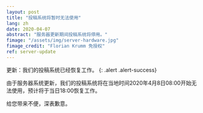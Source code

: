 ```yaml
---
layout: post
title: "投稿系统将暂时无法使用"
lang: zh
date: 2020-04-07
abstract: "服务器更新期间投稿系统将停用。"
fimage: "/assets/img/server-hardware.jpg"
fimage_credit: "Florian Krumm 免授权"
ref: server-update
---
```

更新：我们的投稿系统已经恢复工作。
{: .alert .alert-success}

由于服务器系统更新，我们的投稿系统将在当地时间2020年4月8日08:00开始无法使用，预计将于当日18:00恢复工作。

给您带来不便，深表歉意。
